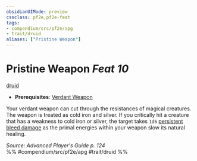 ```yaml
---
obsidianUIMode: preview
cssclass: pf2e,pf2e-feat
tags:
- compendium/src/pf2e/apg
- trait/druid
aliases: ["Pristine Weapon"]
---
```

# Pristine Weapon  *Feat 10*  
[druid](/rules/traits/druid.md)  

- **Prerequisites**: [Verdant Weapon](/compendium/feats/verdant-weapon-apg.md)

Your verdant weapon can cut through the resistances of magical creatures. The weapon is treated as cold iron and silver. If you critically hit a creature that has a weakness to cold iron or silver, the target takes `1d6` [persistent bleed damage](/rules/conditions.md#Persistent%20Damage) as the primal energies within your weapon slow its natural healing.

*Source: Advanced Player's Guide p. 124*  
%% #compendium/src/pf2e/apg #trait/druid %%